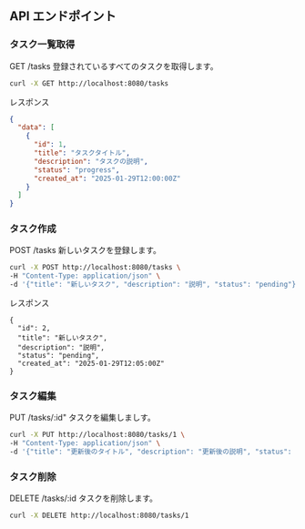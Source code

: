 ## API エンドポイント

### タスク一覧取得

GET /tasks
登録されているすべてのタスクを取得します。

```sh
curl -X GET http://localhost:8080/tasks
```

レスポンス

```json
{
  "data": [
    {
      "id": 1,
      "title": "タスクタイトル",
      "description": "タスクの説明",
      "status": "progress",
      "created_at": "2025-01-29T12:00:00Z"
    }
  ]
}

```

### タスク作成

POST /tasks
新しいタスクを登録します。

```sh
curl -X POST http://localhost:8080/tasks \
-H "Content-Type: application/json" \
-d '{"title": "新しいタスク", "description": "説明", "status": "pending"}'
```

レスポンス

```
{
  "id": 2,
  "title": "新しいタスク",
  "description": "説明",
  "status": "pending",
  "created_at": "2025-01-29T12:05:00Z"
}
```

### タスク編集

PUT /tasks/:id"
タスクを編集しましす。

```sh
curl -X PUT http://localhost:8080/tasks/1 \
-H "Content-Type: application/json" \
-d '{"title": "更新後のタイトル", "description": "更新後の説明", "status": "completed"}'
```

### タスク削除

DELETE /tasks/:id
タスクを削除します。

```sh
curl -X DELETE http://localhost:8080/tasks/1
```
